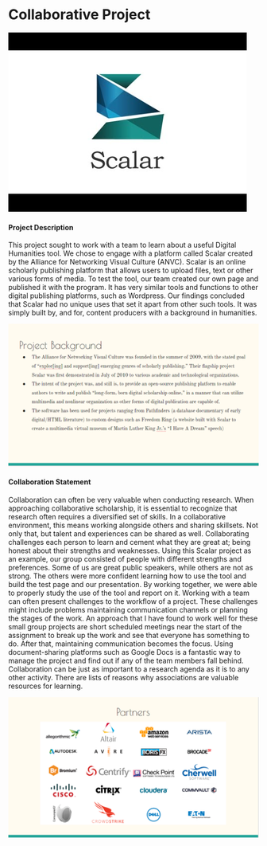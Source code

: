 # Collaborative Project

![](images/hqdefault.jpg)

#### Project Description
This project sought to work with a team to learn about a useful Digital Humanities tool. We chose to engage with a platform called Scalar created by the Alliance for Networking Visual Culture (ANVC). Scalar is an online scholarly publishing platform that allows users to upload files, text or other various forms of media. To test the tool, our team created our own page and published it with the program. It has very similar tools and functions to other digital publishing platforms, such as Wordpress. Our findings concluded that Scalar had no unique uses that set it apart from other such tools. It was simply built by, and for, content producers with a background in humanities.

![](images/fkl.PNG)

#### Collaboration Statement
Collaboration can often be very valuable when conducting research. When approaching collaborative scholarship, it is essential to recognize that research often requires a diversified set of skills. In a collaborative environment, this means working alongside others and sharing skillsets. Not only that, but talent and experiences can be shared as well. Collaborating challenges each person to learn and cement what they are great at; being honest about their strengths and weaknesses. Using this Scalar project as an example, our group consisted of people with different strengths and preferences. Some of us are great public speakers, while others are not as strong. The others were more confident learning how to use the tool and build the test page and our presentation. By working together, we were able to properly study the use of the tool and report on it. Working with a team can often present challenges to the workflow of a project. These challenges might include problems maintaining communication channels or planning the stages of the work. An approach that I have found to work well for these small group projects are short scheduled meetings near the start of the assignment to break up the work and see that everyone has something to do. After that, maintaining communication becomes the focus. Using document-sharing platforms such as Google Docs is a fantastic way to manage the project and find out if any of the team members fall behind. Collaboration can be just as important to a research agenda as it is to any other activity. There are lists of reasons why associations are valuable resources for learning.

![](images/ghe.PNG)
